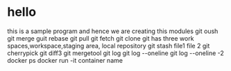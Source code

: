 # hello
this is a sample program and hence we are creating this modules 
git oush 
git merge 
guit rebase
git pull
git fetch
git clone
git has three work spaces,workspace,staging area, local repository
git stash file1 file 2
git cherrypick
git diff3
git mergetool
git log
 git log --oneline
 git log --oneline -2
 docker ps 
 docker run -it container name
 

